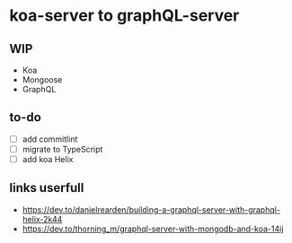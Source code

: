 # koa-server to graphQL-server
## WIP
- Koa
- Mongoose
- GraphQL
## to-do
- [ ] add commitlint
- [ ] migrate to TypeScript
- [ ] add koa Helix

## links userfull
- https://dev.to/danielrearden/building-a-graphql-server-with-graphql-helix-2k44
- https://dev.to/thorning_m/graphql-server-with-mongodb-and-koa-14ij
